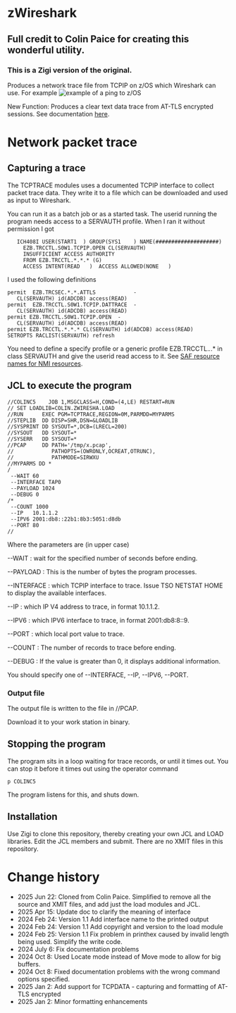 # zWireshark

## Full credit to Colin Paice for creating this wonderful utility. ## 

### This is a Zigi version of the original. ###

Produces a network trace file from TCPIP on z/OS which Wireshark can use.
For example
![example of a ping to z/OS](https://colinpaiceblog.files.wordpress.com/2024/02/zwireshark-1.jpg?w=999)

New Function:  Produces a clear text data trace from AT-TLS encrypted sessions.  See documentation [here](./TCPDATA.md).



# Network packet trace
##  Capturing a trace
The TCPTRACE modules uses a documented TCPIP interface to collect packet trace data.  They write it to a file which can be downloaded and used as input to Wireshark.

You can run it as a batch job or as a started task.
The userid running the program needs access to a SERVAUTH profile.  When I ran it without permission I got
```
   ICH408I USER(START1  ) GROUP(SYS1    ) NAME(####################)
     EZB.TRCCTL.S0W1.TCPIP.OPEN CL(SERVAUTH)
     INSUFFICIENT ACCESS AUTHORITY
     FROM EZB.TRCCTL.*.*.* (G)
     ACCESS INTENT(READ   )  ACCESS ALLOWED(NONE   )
```
I used the following definitions

```
permit  EZB.TRCSEC.*.*.ATTLS            -
   CL(SERVAUTH) id(ADCDB) access(READ)
permit  EZB.TRCCTL.S0W1.TCPIP.DATTRACE  -
   CL(SERVAUTH) id(ADCDB) access(READ)
permit EZB.TRCCTL.S0W1.TCPIP.OPEN  -
   CL(SERVAUTH) id(ADCDB) access(READ)
permit EZB.TRCCTL.*.*.* CL(SERVAUTH) id(ADCDB) access(READ)
SETROPTS RACLIST(SERVAUTH) refresh
```

You need to define a specify profile or a generic profile EZB.TRCCTL.*.*.* in class SERVAUTH and give the userid read access to it.
See [SAF resource names for NMI resources](https://www.ibm.com/docs/en/zos/3.1.0?topic=enablement-saf-resource-names-nmi-resources).
## JCL to execute the program

```
//COLINC5    JOB 1,MSGCLASS=H,COND=(4,LE) RESTART=RUN
// SET LOADLIB=COLIN.ZWIRESHA.LOAD
//RUN      EXEC PGM=TCPTRACE,REGION=0M,PARMDD=MYPARMS
//STEPLIB  DD DISP=SHR,DSN=&LOADLIB
//SYSPRINT DD SYSOUT=*,DCB=(LRECL=200)
//SYSOUT   DD SYSOUT=*
//SYSERR   DD SYSOUT=*
//PCAP     DD PATH='/tmp/x.pcap',
//            PATHOPTS=(OWRONLY,OCREAT,OTRUNC),
//            PATHMODE=SIRWXU
//MYPARMS DD *
/
 --WAIT 60
 --INTERFACE TAP0
 --PAYLOAD 1024
 --DEBUG 0
/*
 --COUNT 1000
 --IP   10.1.1.2
 --IPV6 2001:db8::22b1:8b3:5051:d8db
 --PORT 80
//
```

Where the parameters are (in upper case)


--WAIT
: wait for the specified number of seconds before ending.

--PAYLOAD
: This is the number of bytes the program processes.

--INTERFACE
:  which TCPIP interface to trace.  Issue TSO NETSTAT HOME to display the available interfaces.

--IP
:  which IP V4 address to trace, in format 10.1.1.2.

--IPV6
:  which IPV6 interface to trace, in format 2001:db8:8::9.

--PORT
: which local port value to trace.

--COUNT
:  The number of records to trace before ending.

--DEBUG
: If the value is greater than 0, it displays additional information.

You should specify one of --INTERFACE, --IP, --IPV6, --PORT.


### Output file
The output file is written to the file in //PCAP.

Download it to your work station in binary.


## Stopping the program
The program sits in a loop waiting for trace records, or until it times out.
You can stop it before it times out using the operator command
```
p COLINC5
```
The program listens for this, and shuts down.

## Installation ##

Use Zigi to clone this repository, thereby creating your own JCL and LOAD libraries. Edit the JCL members and submit. There are no XMIT files in this repository.

# Change history
-  2025 Jun 22: Cloned from Colin Paice. Simplified to remove all the source and XMIT files, and add just the load modules and JCL.
-  2025 Apr 15: Update doc to clarify the meaning of interface
-  2024 Feb 24: Version 1.1 Add interface name to the printed output
-  2024 Feb 24: Version 1.1 Add copyright and version to the load module
-  2024 Feb 25: Version 1.1 Fix problem in printhex caused by invalid length being used.  Simplify the write code.
-  2024 July 6: Fix documentation problems
-  2024 Oct 8:  Used Locate mode instead of Move mode to allow for big buffers.
-  2024 Oct 8:  Fixed documentation problems with the wrong command options specified.
-  2025 Jan 2:  Add support for TCPDATA - capturing and formatting of AT-TLS encrypted
-  2025 Jan 2:  Minor formatting enhancements
